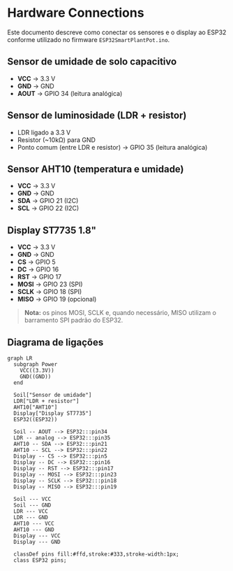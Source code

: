 # Hardware Connections

Este documento descreve como conectar os sensores e o display ao ESP32 conforme utilizado no firmware `ESP32SmartPlantPot.ino`.

## Sensor de umidade de solo capacitivo
- **VCC** -> 3.3&nbsp;V
- **GND** -> GND
- **AOUT** -> GPIO 34 (leitura analógica)

## Sensor de luminosidade (LDR + resistor)
- LDR ligado a 3.3&nbsp;V
- Resistor (~10kΩ) para GND
- Ponto comum (entre LDR e resistor) -> GPIO 35 (leitura analógica)

## Sensor AHT10 (temperatura e umidade)
- **VCC** -> 3.3&nbsp;V
- **GND** -> GND
- **SDA** -> GPIO 21 (I2C)
- **SCL** -> GPIO 22 (I2C)

## Display ST7735 1.8"
- **VCC** -> 3.3&nbsp;V
- **GND** -> GND
- **CS** -> GPIO 5
- **DC** -> GPIO 16
- **RST** -> GPIO 17
- **MOSI** -> GPIO 23 (SPI)
- **SCLK** -> GPIO 18 (SPI)
- **MISO** -> GPIO 19 (opcional)

> **Nota:** os pinos MOSI, SCLK e, quando necessário, MISO utilizam o barramento SPI padrão do ESP32.

## Diagrama de ligações

```mermaid
graph LR
  subgraph Power
    VCC((3.3V))
    GND((GND))
  end

  Soil["Sensor de umidade"]
  LDR["LDR + resistor"]
  AHT10["AHT10"]
  Display["Display ST7735"]
  ESP32((ESP32))

  Soil -- AOUT --> ESP32:::pin34
  LDR -- analog --> ESP32:::pin35
  AHT10 -- SDA --> ESP32:::pin21
  AHT10 -- SCL --> ESP32:::pin22
  Display -- CS --> ESP32:::pin5
  Display -- DC --> ESP32:::pin16
  Display -- RST --> ESP32:::pin17
  Display -- MOSI --> ESP32:::pin23
  Display -- SCLK --> ESP32:::pin18
  Display -- MISO --> ESP32:::pin19

  Soil --- VCC
  Soil --- GND
  LDR --- VCC
  LDR --- GND
  AHT10 --- VCC
  AHT10 --- GND
  Display --- VCC
  Display --- GND

  classDef pins fill:#ffd,stroke:#333,stroke-width:1px;
  class ESP32 pins;
```

